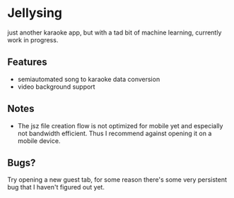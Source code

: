 # Jellysing
just another karaoke app, but with a tad bit of machine learning, currently work in progress.

## Features
* semiautomated song to karaoke data conversion
* video background support

## Notes
* The jsz file creation flow is not optimized for mobile yet and especially not bandwidth efficient. Thus I recommend against opening it on a mobile device.

## Bugs?
Try opening a new guest tab, for some reason there's some very persistent bug that I haven't figured out yet.